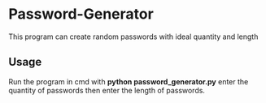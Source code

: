 # Password-Generator
 This program can create random passwords with ideal quantity and length

## Usage
Run the program in cmd with __python password_generator.py__ enter the quantity of passwords then enter the length of passwords.